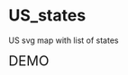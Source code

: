 # US_states
US svg map with list of states

<a href='https://dimagapfild.github.io/bootstrapLearning/' style='text-decoration:none;font-size:24px;' target='_blank'>DEMO</a>
